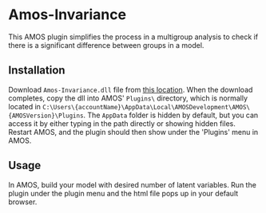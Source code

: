 Amos-Invariance
============================

This AMOS plugin simplifies the process in a multigroup analysis to check if there is a significant difference between groups in a model.

Installation
------------
Download `Amos-Invariance.dll` file from [this location](https://github.com/john-lim/Amos-Invariance/blob/master/Amos-MasterValidity/obj/Debug/).
When the download completes, copy the dll into AMOS' `Plugins\` directory, which is normally located in 
`C:\Users\{accountName}\AppData\Local\AMOSDevelopment\AMOS\{AMOSVersion}\Plugins`. The `AppData` folder is hidden by default, but you can access it by either typing in the path directly or showing hidden files.
Restart AMOS, and the plugin should then show under the 'Plugins' menu in AMOS.

Usage
-----
In AMOS, build your model with desired number of latent variables. Run the plugin under the plugin menu and the html file pops up in your default browser.
